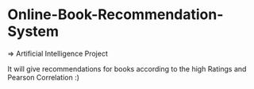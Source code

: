 # Online-Book-Recommendation-System

=> Artificial Intelligence Project

It will give recommendations for books according to the high Ratings and Pearson Correlation :)
